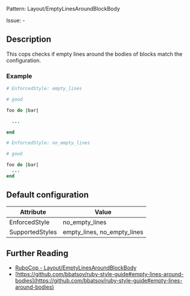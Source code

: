 Pattern: Layout/EmptyLinesAroundBlockBody

Issue: -

## Description

This cops checks if empty lines around the bodies of blocks match
the configuration.

### Example

```ruby
# EnforcedStyle: empty_lines

# good

foo do |bar|

  ...

end

# EnforcedStyle: no_empty_lines

# good

foo do |bar|
  ...
end
```

## Default configuration

Attribute | Value
--- | ---
EnforcedStyle | no_empty_lines
SupportedStyles | empty_lines, no_empty_lines

## Further Reading

* [RuboCop - Layout/EmptyLinesAroundBlockBody](https://rubocop.readthedocs.io/en/latest/cops_layout/#layoutemptylinesaroundblockbody)
* [https://github.com/bbatsov/ruby-style-guide#empty-lines-around-bodies](https://github.com/bbatsov/ruby-style-guide#empty-lines-around-bodies)
